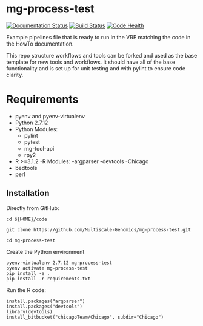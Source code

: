 # mg-process-test

[![Documentation Status](https://readthedocs.org/projects/mg-process-test/badge/?version=latest)](http://mg-process-test.readthedocs.io/en/latest/?badge=latest) [![Build Status](https://travis-ci.org/Multiscale-Genomics/mg-process-test.svg?branch=master)](https://travis-ci.org/Multiscale-Genomics/mg-process-test) [![Code Health](https://landscape.io/github/Multiscale-Genomics/mg-process-test/master/landscape.svg?style=flat)](https://landscape.io/github/Multiscale-Genomics/mg-process-test/master)

Example pipelines file that is ready to run in the VRE matching the code in the HowTo documentation.

This repo structure workflows and tools can be forked and used as the base template for new tools and workflows. It should have all of the base functionality and is set up for unit testing and with pylint to ensure code clarity.

# Requirements
- pyenv and pyenv-virtualenv
- Python 2.7.12
- Python Modules:
  - pylint
  - pytest
  - mg-tool-api
  - rpy2
- R >=3.1.2
-R Modules:
  -argparser
  -devtools
  -Chicago
- bedtools
- perl

Installation
------------

Directly from GitHub:

```
cd ${HOME}/code

git clone https://github.com/Multiscale-Genomics/mg-process-test.git

cd mg-process-test
```

Create the Python environment

```
pyenv-virtualenv 2.7.12 mg-process-test
pyenv activate mg-process-test
pip install -e .
pip install -r requirements.txt
```
Run the R code:

```
install.packages("argparser")
install.packages("devtools")
library(devtools)
install_bitbucket("chicagoTeam/Chicago", subdir="Chicago")
```
